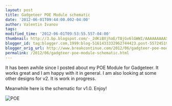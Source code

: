 ```yaml
---
layout: post
title: Gadgeteer POE Module schematic
date: '2012-06-01T09:44:00.002-04:00'
author: Valentin Ivanov
tags: 
modified_time: '2012-06-01T09:53:55.557-04:00'
thumbnail: http://3.bp.blogspot.com/-_2dKiBXjhaE/T8jGv6lGWWI/AAAAAAAAAX8/GwZ4bsiv2E0/s72-c/POE_schematics.jpg
blogger_id: tag:blogger.com,1999:blog-5161433332962744423.post-5572451978459532991
blogger_orig_url: http://www.breakcontinue.com/2012/06/gadgteer-poe-module-schematic.html
permalink: /2012/06/gadgteer-poe-module-schematic.html
---
```


It has been awhile since I posted about my POE Module for Gadgeteer. It works great and I am happy with it in general. I am also looking at some other designs for v2. It is work in progress.

Meanwhile here is the schematic for v1.0. Enjoy!

![POE](http://3.bp.blogspot.com/-_2dKiBXjhaE/T8jGv6lGWWI/AAAAAAAAAX8/GwZ4bsiv2E0/s1600/POE_schematics.jpg)